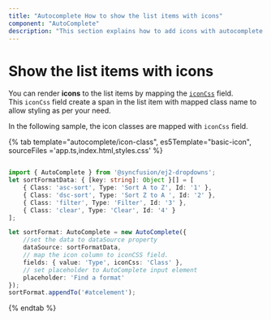 ```yaml
---
title: "Autocomplete How to show the list items with icons"
component: "AutoComplete"
description: "This section explains how to add icons with autocomplete options."
---
```


# Show the list items with icons

You can render **icons** to the list items by mapping the
[`iconCss`](../../api/auto-complete/#fields) field. This `iconCss` field
create a span in the list item with mapped class name to allow styling as per your need.

In the following sample, the icon classes are mapped with `iconCss` field.

{% tab template="autocomplete/icon-class", es5Template="basic-icon", sourceFiles ='app.ts,index.html,styles.css' %}

```typescript

import { AutoComplete } from '@syncfusion/ej2-dropdowns';
let sortFormatData: { [key: string]: Object }[] = [
    { Class: 'asc-sort', Type: 'Sort A to Z', Id: '1' },
    { Class: 'dsc-sort', Type: 'Sort Z to A ', Id: '2' },
    { Class: 'filter', Type: 'Filter', Id: '3' },
    { Class: 'clear', Type: 'Clear', Id: '4' }
];

let sortFormat: AutoComplete = new AutoComplete({
    //set the data to dataSource property
    dataSource: sortFormatData,
    // map the icon column to iconCSS field.
    fields: { value: 'Type', iconCss: 'Class' },
    // set placeholder to AutoComplete input element
    placeholder: 'Find a format'
});
sortFormat.appendTo('#atcelement');

```

{% endtab %}

